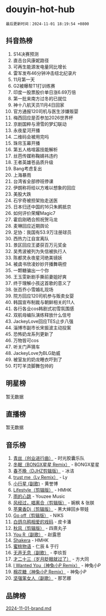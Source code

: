 # douyin-hot-hub

`最后更新时间：2024-11-01 18:19:54 +0800`

## 抖音热榜

1. S14决赛预测
1. 直击台风康妮路径
1. 可再生能源发电量同比增长
1. 雷军发布46分钟冲击纽北纪录片
1. 11月第一天
1. G2被曝帮T1打训练赛
1. 印度一股票股价单日涨6.69万倍
1. 第一批来南方过冬的已就位
1. 神十八航天员11月4日回家
1. 官方通报120司机与医生涉嫌贩婴
1. 梅西回应是否参加2026世界杯
1. 京剧国粹与滑雪的梦幻联动
1. 永夜星河开播
1. 二维码会被用完吗
1. 珠帘玉幕开播
1. 第五人格喧嚣技能解析
1. 丝芭传媒称鞠婧祎违约
1. 王者英雄苍品质升级
1. Bang考虑复出
1. 上海暴雨
1. 台湾省全部停班停课
1. 伊朗称将给以方难以想象的回应
1. 美股大跌
1. 石宇奇被担架抬走送医
1. 日本归还中国的16只朱鹮抵京
1. 如何评价荣耀Magic7
1. 霍启刚晒合照祝贺马龙
1. 麦琳回应近期舆论
1. 足协：我国有53.9万注册球员
1. 西热力江自宣离队
1. 景区回应王婆获百万元奖金
1. 吴秀波被列为失信被执行人
1. 陈都灵永夜星河绝美镜妖
1. 被虞书欣凌妙妙开播舞萌控
1. 一颗糖骗出一个你
1. 王玉雯新剧手撕前妻姐好爽
1. 终于理解小孩这首歌的意义了
1. 张百乔小雪婚礼现场
1. 院方回应120司机参与贩卖女婴
1. 韩国宣布制裁与朝鲜相关的11人
1. 各行各业cos韩剧式初雪氛围感
1. 双航母编队演练释放什么信号
1. JackeyLove回应TES止步八强
1. 淄博市副市长宋振波主动投案
1. 恐怖奶龙系列更新了
1. 万物皆可cos
1. 听关门声猜车
1. JackeyLove为BLG助威
1. 被室友的奶龙睡衣吓到了
1. 叮叮羊烫脚舞包帅的

## 明星榜

暂无数据

## 直播榜

暂无数据

## 音乐榜

1. [青丝（创业进行曲）](https://sf5-hl-cdn-tos.douyinstatic.com/obj/tos-cn-ve-2774/ooYARJB5iBRNhCOkDsS3BAKW91CIMoQfwzwKLi) - 时光胶囊乐队
1. [冬眠（BONGX星星 Remix）](https://sf5-hl-cdn-tos.douyinstatic.com/obj/tos-cn-ve-2774/oMCfFFoE3LwQ7agAgOIG4ieExqkeAsxNBEkLdz) - BONGX星星
1. [春不晚（DJHZ剪辑版）](https://sf5-hl-cdn-tos.douyinstatic.com/obj/tos-cn-ve-2774/osEZa7YZ6wNo9QDABgfGFaCQKRQTNafsBJDnKt) - 冰洁
1. [trust me（Ly Remix）](https://sf6-cdn-tos.douyinstatic.com/obj/tos-cn-ve-2774/oUo1M8fz5AfmMSExABQQKFE0eCMWgsiccfqrMA) - Ly
1. [小行星 (副歌)](https://sf5-hl-cdn-tos.douyinstatic.com/obj/tos-cn-ve-2774/oArWEvgkJwVsB0KMIw6iBsAoHAciIjJqzWeTQr) - 黄誉博
1. [Lifestyle（剪辑版）](https://sf5-hl-cdn-tos.douyinstatic.com/obj/tos-cn-ve-2774/owfqGgjwG3V5lCLaAIezFMeg3LtuKNBaZKgzPV) - HMHK
1. [雨的心跳](https://sf5-hl-cdn-tos.douyinstatic.com/obj/tos-cn-ve-2774/o0vI5NZuiJgxWIQQFhXO0RTrsiIAsBSiMIECz) - Youzee Music
1. [风经过，唱离合（剪辑版）](https://sf5-hl-cdn-tos.douyinstatic.com/obj/tos-cn-ve-2774/okllg5DG2MmUF3aiiDfBZx6ZLvfwOTtbCEAHyI) - 婉枫 & 张朕
1. [苹果香Dj（剪辑版）](https://sf5-hl-cdn-tos.douyinstatic.com/obj/tos-cn-ve-2774/oEeIEQbYGAOspCTRAIeYF4Ok8LgZ8NBaRe4ztR) - 黑大婶回乡带娃
1. [Go off（剪辑版）](https://sf5-hl-cdn-tos.douyinstatic.com/obj/tos-cn-ve-2774/oYLJZTCGnIQBt2BsMBCFksOEMnDQesCr2gfZ7N) - NIKS
1. [白鸽乌鸦相爱的戏码](https://sf3-cdn-tos.douyinstatic.com/obj/tos-cn-ve-2774/oMVVEf6eDAOmFtNtCsEqKpIorBDM8Nkg6TZRqC) - 皮卡潘
1. [秋风（剪辑版）](https://sf3-cdn-tos.douyinstatic.com/obj/tos-cn-ve-2774/ocGaU84LfAfzMd2wbXdQFpCGhBiXg82JNMRRie) - 四熹丸子
1. [You R（副歌）](https://sf5-hl-cdn-tos.douyinstatic.com/obj/tos-cn-ve-2774/oc0MZn9aEfLkCFLIxKQQcgBjS9mBBuDttYPfZ1) - 赵露思
1. [Shakera](https://sf5-hl-cdn-tos.douyinstatic.com/obj/tos-cn-ve-2774/ocKtEBgQ8FiQCBDf3nj9Z9gEGEQ4fAZDYEocLY) - HMHK
1. [蜜桃物语](https://sf5-hl-cdn-tos.douyinstatic.com/obj/tos-cn-ve-2774/oIhOSCZtIACtYU4XQkngiW9kCBfVD1Fz9IYeqL) - 仁辰 & 于行
1. [无声无息（副歌）](https://sf5-hl-cdn-tos.douyinstatic.com/obj/tos-cn-ve-2774/osmzBBdYMBoz2NHW7AYiZEErnITswCiYzuA3Nf) - 李玖哲
1. [才二十三（岁月眨眼就过了）](https://sf5-hl-cdn-tos.douyinstatic.com/obj/tos-cn-ve-2774/oYAvkTrUXEBMWYUbL3nl8i01MJ5skiIZASC2H) - 方大同
1. [I Wanted You（神兔小P Remix）](https://sf5-hl-cdn-tos.douyinstatic.com/obj/tos-cn-ve-2774/o4CAubmDQdZeEkstFnCvKIMDag8D2BSBOjfNuh) - 神兔小P
1. [棉花糖（神兔小P Remix）](https://sf3-cdn-tos.douyinstatic.com/obj/tos-cn-ve-2774/o0pEDf1GaEfEYJ1FbgOAFCITQ1zeFD3kgBWGcG) - 神兔小P
1. [坚强笨女人（副歌）](https://sf3-cdn-tos.douyinstatic.com/obj/tos-cn-ve-2774/ospNInQiZvGWyBVg5zkNsAMct5uJIg1CrZiPL) - 那艺娜

## 品牌榜

[2024-11-01-brand.md](2024-11-01-brand.md)
